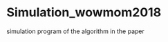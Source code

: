 # Simulation_wowmom2018
simulation program of the algorithm in the paper

[](https://doi.org/10.1109/WoWMoM.2018.8449771)
